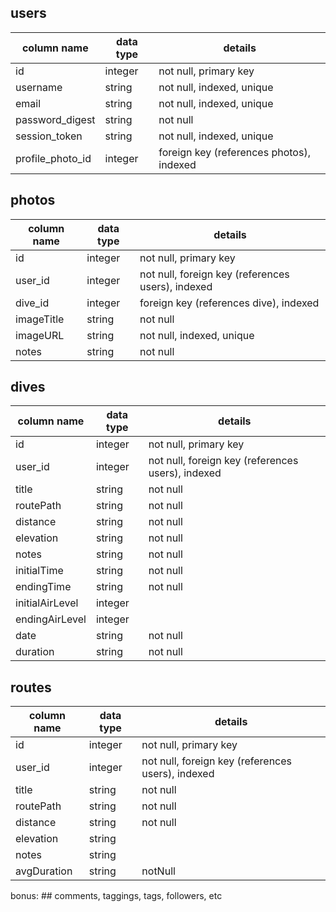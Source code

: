 ## users
column name      | data type | details
-----------------|-----------|-----------------------
id               | integer   | not null, primary key
username         | string    | not null, indexed, unique
email            | string    | not null, indexed, unique
password_digest  | string    | not null
session_token    | string    | not null, indexed, unique
profile_photo_id | integer   | foreign key (references photos), indexed

## photos

column name     | data type | details
----------------|-----------|-----------------------
id              | integer   | not null, primary key
user_id         | integer   | not null, foreign key (references users), indexed
dive_id         | integer   | foreign key (references dive), indexed
imageTitle      | string    | not null
imageURL        | string    | not null, indexed, unique
notes           | string    | not null

## dives
column name     | data type | details
----------------|-----------|-----------------------
id              | integer   | not null, primary key
user_id         | integer   | not null, foreign key (references users), indexed
title           | string    | not null
routePath       | string    | not null
distance        | string    | not null
elevation       | string    | not null
notes           | string    | not null
initialTime     | string    | not null
endingTime      | string    | not null
initialAirLevel | integer   |
endingAirLevel  | integer   |
date            | string    | not null
duration        | string    | not null

## routes
column name | data type | details
------------|-----------|-----------------------
id          | integer   | not null, primary key
user_id     | integer   | not null, foreign key (references users), indexed
title       | string    | not null
routePath   | string    | not null
distance    | string    | not null
elevation   | string    |
notes       | string    |
avgDuration | string    | notNull


bonus: ## comments, taggings, tags, followers, etc

